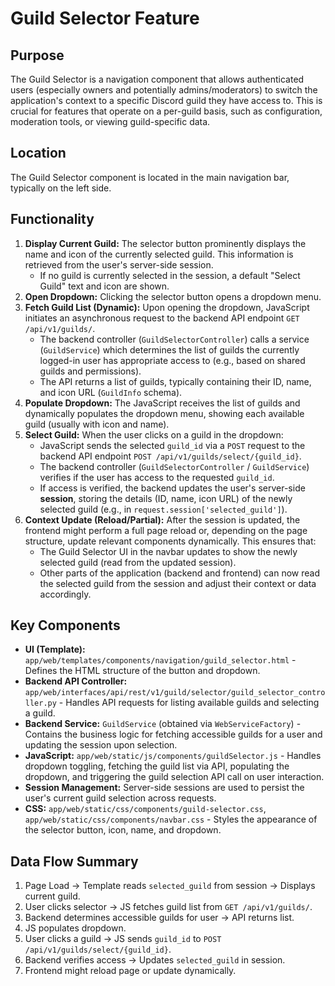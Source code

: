 # Guild Selector Feature

## Purpose

The Guild Selector is a navigation component that allows authenticated users (especially owners and potentially admins/moderators) to switch the application's context to a specific Discord guild they have access to. This is crucial for features that operate on a per-guild basis, such as configuration, moderation tools, or viewing guild-specific data.

## Location

The Guild Selector component is located in the main navigation bar, typically on the left side.

## Functionality

1.  **Display Current Guild:** The selector button prominently displays the name and icon of the currently selected guild. This information is retrieved from the user's server-side session.
    *   If no guild is currently selected in the session, a default "Select Guild" text and icon are shown.
2.  **Open Dropdown:** Clicking the selector button opens a dropdown menu.
3.  **Fetch Guild List (Dynamic):** Upon opening the dropdown, JavaScript initiates an asynchronous request to the backend API endpoint `GET /api/v1/guilds/`.
    *   The backend controller (`GuildSelectorController`) calls a service (`GuildService`) which determines the list of guilds the currently logged-in user has appropriate access to (e.g., based on shared guilds and permissions).
    *   The API returns a list of guilds, typically containing their ID, name, and icon URL (`GuildInfo` schema).
4.  **Populate Dropdown:** The JavaScript receives the list of guilds and dynamically populates the dropdown menu, showing each available guild (usually with icon and name).
5.  **Select Guild:** When the user clicks on a guild in the dropdown:
    *   JavaScript sends the selected `guild_id` via a `POST` request to the backend API endpoint `POST /api/v1/guilds/select/{guild_id}`.
    *   The backend controller (`GuildSelectorController` / `GuildService`) verifies if the user has access to the requested `guild_id`.
    *   If access is verified, the backend updates the user's server-side **session**, storing the details (ID, name, icon URL) of the newly selected guild (e.g., in `request.session['selected_guild']`).
6.  **Context Update (Reload/Partial):** After the session is updated, the frontend might perform a full page reload or, depending on the page structure, update relevant components dynamically. This ensures that:
    *   The Guild Selector UI in the navbar updates to show the newly selected guild (read from the updated session).
    *   Other parts of the application (backend and frontend) can now read the selected guild from the session and adjust their context or data accordingly.

## Key Components

*   **UI (Template):** `app/web/templates/components/navigation/guild_selector.html` - Defines the HTML structure of the button and dropdown.
*   **Backend API Controller:** `app/web/interfaces/api/rest/v1/guild/selector/guild_selector_controller.py` - Handles API requests for listing available guilds and selecting a guild.
*   **Backend Service:** `GuildService` (obtained via `WebServiceFactory`) - Contains the business logic for fetching accessible guilds for a user and updating the session upon selection.
*   **JavaScript:** `app/web/static/js/components/guildSelector.js` - Handles dropdown toggling, fetching the guild list via API, populating the dropdown, and triggering the guild selection API call on user interaction.
*   **Session Management:** Server-side sessions are used to persist the user's current guild selection across requests.
*   **CSS:** `app/web/static/css/components/guild-selector.css`, `app/web/static/css/components/navbar.css` - Styles the appearance of the selector button, icon, name, and dropdown.

## Data Flow Summary

1.  Page Load -> Template reads `selected_guild` from session -> Displays current guild.
2.  User clicks selector -> JS fetches guild list from `GET /api/v1/guilds/`.
3.  Backend determines accessible guilds for user -> API returns list.
4.  JS populates dropdown.
5.  User clicks a guild -> JS sends `guild_id` to `POST /api/v1/guilds/select/{guild_id}`.
6.  Backend verifies access -> Updates `selected_guild` in session.
7.  Frontend might reload page or update dynamically.

